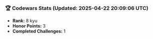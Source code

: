 ### 🏆 Codewars Stats (Updated: 2025-04-22 20:09:06 UTC)

- **Rank:** 8 kyu
- **Honor Points:** 3
- **Completed Challenges:** 1
